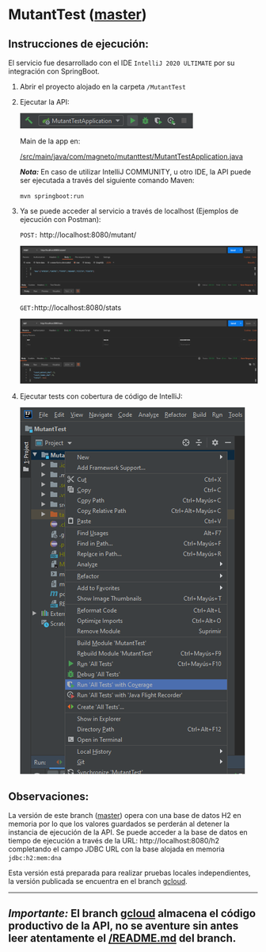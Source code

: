 # MutantTest ([master](https://github.com/jcipolatti/MutantTest))

## Instrucciones de ejecución:
El servicio fue desarrollado con el IDE `IntelliJ 2020 ULTIMATE` por su integración con SpringBoot.

1. Abrir el proyecto alojado en la carpeta `/MutantTest`
2. Ejecutar la API:

   ![IntelliJ-RunMutantTestApplication](images/IntelliJ-RunMutantTestApplication.png)
   
   Main de la app en:
   
   [/src/main/java/com/magneto/mutanttest/MutantTestApplication.java](https://github.com/jcipolatti/MutantTest/blob/master/src/main/java/com/magneto/mutanttest/MutantTestApplication.java)

   ***Nota:***
   En caso de utilizar IntelliJ COMMUNITY, u otro IDE, la API puede ser ejecutada a través del siguiente comando Maven: 
   
   `mvn springboot:run`

3. Ya se puede acceder al servicio a través de localhost (Ejemplos de ejecución con Postman):

   `POST:` http://localhost:8080/mutant/
   
   ![Postman-Mutant](images/Postman-Mutant.png)
   
   `GET:`http://localhost:8080/stats
      
   ![Postman-Stats](images/Postman-Stats.png)

4. Ejecutar tests con cobertura de código de IntelliJ:

   ![IntelliJ-RunAllTestWithCoverage](images/IntelliJ-RunAllTestWithCoverage.png)
   
## Observaciones:
La versión de este branch ([master](https://github.com/jcipolatti/MutantTest)) opera con una base de datos H2 en memoria por lo que los valores guardados se perderán al detener la instancia de ejecución de la API.
Se puede acceder a la base de datos en tiempo de ejecución a través de la URL: http://localhost:8080/h2 completando el campo JDBC URL con la base alojada en memoria `jdbc:h2:mem:dna`

Esta versión está preparada para realizar pruebas locales independientes, la versión publicada se encuentra en el branch [gcloud](https://github.com/jcipolatti/MutantTest/tree/gcloud).

---
***Importante:***
El branch [gcloud](https://github.com/jcipolatti/MutantTest/tree/gcloud) almacena el código productivo de la API, no se aventure sin antes leer atentamente el [/README.md](https://github.com/jcipolatti/MutantTest/blob/gcloud/README.md) del branch.
---
